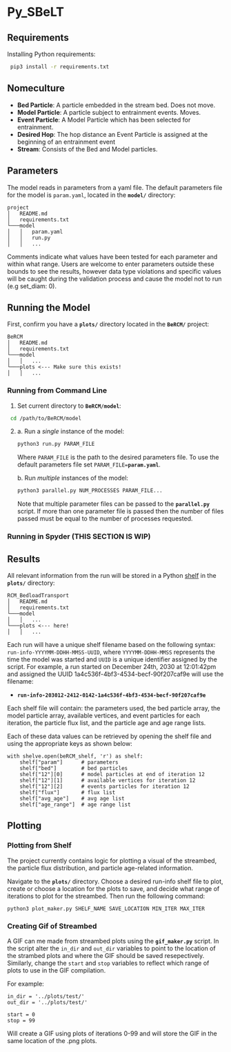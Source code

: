 # Py_SBeLT

## Requirements

Installing Python requirements:

```bash
 pip3 install -r requirements.txt
```

## Nomeculture

- **Bed Particle**: A particle embedded in the stream bed. Does not move.
- **Model Particle**: A particle subject to entrainment events. Moves.
- **Event Particle**: A Model Particle which has been selected for entrainment.
- **Desired Hop**: The hop distance an Event Particle is assigned at the beginning of an entrainment event
- **Stream**: Consists of the Bed and Model particles.

## Parameters

The model reads in parameters from a yaml file. The default parameters file for the model is `param.yaml`, located in the **`model/`** directory:

```
project
│   README.md
│   requirements.txt
└───model
│   │   param.yaml
│   │   run.py
│   │   ...
```

Comments indicate what values have been tested for each parameter and within what range. Users are welcome to enter parameters outside these bounds to see the results, however data type violations and specific values will be caught during the validation process and cause the model not to run (e.g set_diam: 0).

## Running the Model

First, confirm you have a **`plots/`** directory located in the **`BeRCM/`** project:

```
BeRCM
│   README.md
│   requirements.txt
└───model
│   │   ...
└───plots <--- Make sure this exists!
│   │   ...
```

### Running from Command Line

1. Set current directory to **`BeRCM/model`**:

```bash
 cd /path/to/BeRCM/model
```

2. 
    a. Run a _single_ instance of the model:

    ```bash
    python3 run.py PARAM_FILE
    ```

    Where `PARAM_FILE` is the path to the desired parameters file. To use the default parameters file set `PARAM_FILE=`**`param.yaml`**. 

    b. Run _multiple_ instances of the model:

    ```bash
    python3 parallel.py NUM_PROCESSES PARAM_FILE...
    ```

    Note that multiple parameter files can be passed to the **`parallel.py`** script. If more than one parameter file is passed then the number of files passed must be equal to the number of processes requested.

### Running in Spyder (THIS SECTION IS WIP)

<!-- 1. Open **`run.py`** and **`parameters.py`** in Spyder

2. Navigate to **`run.py`** and execute using the `'Run file (F5)'` button

If you wish to view the plots in the plot pane instead of saving, set the last call 
to `stream` and `flux_info` at the end of **`run.py`** (58-60) to:

```python
    ml.plot_stream(iteration, bed_particles, model_particles, pm.x_max, 10, 
                   available_vertices, to_file=False)
```

and:

```python
    plot.flux_info(particle_flux_list, to_file=False)
```

Ensuring `to_file` is set to `False` for one or both calls. Then follow steps 1 and 2 above. -->

## Results

All relevant information from the run will be stored in a Python [shelf](https://docs.python.org/3/library/shelve.html) in the **`plots/`** directory:

```
RCM_BedloadTransport
│   README.md
│   requirements.txt
└───model
│   │   ...
└───plots <--- here!
│   │   ...
```

Each run will have a unique shelf filename based on the following syntax: `run-info-YYYYMM-DDHH-MMSS-UUID`, where `YYYYMM-DDHH-MMSS` represents the time the model was started and `UUID` is a unique identifier assigned by the script. For example, a run started on December 24th, 2030 at 12:01:42pm and assigned the UUID 1a4c536f-4bf3-4534-becf-90f207caf9e will use the filename: 
    
- **`run-info-203012-2412-0142-1a4c536f-4bf3-4534-becf-90f207caf9e`**

Each shelf file will contain: the parameters used, the bed particle array, the model particle array, available vertices, and event particles for each iteration, the particle flux list, and the particle age and age range lists.

Each of these data values can be retrieved by opening the shelf file and using the appropriate keys as shown below:

```{python3}
with shelve.open(beRCM_shelf, 'r') as shelf:
    shelf["param"]      # parameters
    shelf["bed"]        # bed particles
    shelf["12"][0]      # model particles at end of iteration 12
    shelf["12"][1]      # available vertices for iteration 12
    shelf["12"][2]      # events particles for iteration 12
    shelf["flux"]       # flux list
    shelf["avg_age"]    # avg age list
    shelf["age_range"]  # age range list
```

## Plotting
### Plotting from Shelf
The project currently contains logic for plotting a visual of the streambed, the particle flux distribution, and particle age-related information.

Navigate to the **`plots/`** directory. Choose a desired run-info shelf file to plot, create or choose a location for the plots to save, and decide what range of iterations to plot for the streambed. Then run the following command:

```{bash}
python3 plot_maker.py SHELF_NAME SAVE_LOCATION MIN_ITER MAX_ITER
```

### Creating Gif of Streambed

A GIF can me made from streambed plots using the **`gif_maker.py`** script. In the script alter the `in_dir` and `out_dir` variables to point to the location of the strambed plots and where the GIF should be saved resepectively. Similarly, change the `start` and `stop` variables to reflect which range of plots to use in the GIF compilation.

For example:

```{python3}
in_dir = '../plots/test/'
out_dir = '../plots/test/'

start = 0
stop = 99
```

Will create a GIF using plots of iterations 0-99 and will store the GIF in the same location of the .png plots.

<!-- Embed a gif here as an example/motivation -->
